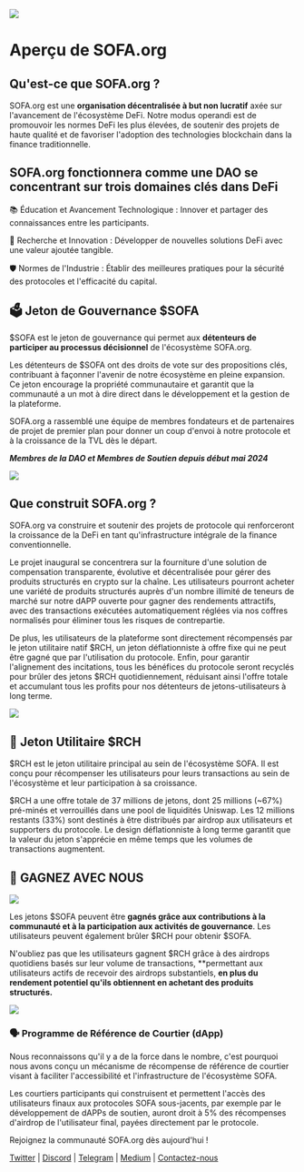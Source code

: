 ![](../../static/1.png)

# Aperçu de SOFA.org

## **Qu'est-ce que SOFA.org ?**

SOFA.org est une **organisation décentralisée à but non lucratif** axée sur l'avancement de l'écosystème DeFi. Notre modus operandi est de promouvoir les normes DeFi les plus élevées, de soutenir des projets de haute qualité et de favoriser l'adoption des technologies blockchain dans la finance traditionnelle.

## SOFA.org fonctionnera comme une DAO se concentrant sur trois domaines clés dans DeFi

📚 Éducation et Avancement Technologique : Innover et partager des connaissances entre les participants.

🔬 Recherche et Innovation : Développer de nouvelles solutions DeFi avec une valeur ajoutée tangible.

🛡 Normes de l'Industrie : Établir des meilleures pratiques pour la sécurité des protocoles et l'efficacité du capital.

## **🗳 Jeton de Gouvernance $SOFA**

$SOFA est le jeton de gouvernance qui permet aux **détenteurs de participer au processus décisionnel** de l'écosystème SOFA.org.

Les détenteurs de $SOFA ont des droits de vote sur des propositions clés, contribuant à façonner l'avenir de notre écosystème en pleine expansion. Ce jeton encourage la propriété communautaire et garantit que la communauté a un mot à dire direct dans le développement et la gestion de la plateforme.

SOFA.org a rassemblé une équipe de membres fondateurs et de partenaires de projet de premier plan pour donner un coup d'envoi à notre protocole et à la croissance de la TVL dès le départ.

**_Membres de la DAO et Membres de Soutien depuis début mai 2024_**

![](../../static/partners.jpg)

## **Que construit SOFA.org ?**

SOFA.org va construire et soutenir des projets de protocole qui renforceront la croissance de la DeFi en tant qu'infrastructure intégrale de la finance conventionnelle.

Le projet inaugural se concentrera sur la fourniture d'une solution de compensation transparente, évolutive et décentralisée pour gérer des produits structurés en crypto sur la chaîne. Les utilisateurs pourront acheter une variété de produits structurés auprès d'un nombre illimité de teneurs de marché sur notre dAPP ouverte pour gagner des rendements attractifs, avec des transactions exécutées automatiquement réglées via nos coffres normalisés pour éliminer tous les risques de contrepartie.

De plus, les utilisateurs de la plateforme sont directement récompensés par le jeton utilitaire natif $RCH, un jeton déflationniste à offre fixe qui ne peut être gagné que par l'utilisation du protocole. Enfin, pour garantir l'alignement des incitations, tous les bénéfices du protocole seront recyclés pour brûler des jetons $RCH quotidiennement, réduisant ainsi l'offre totale et accumulant tous les profits pour nos détenteurs de jetons-utilisateurs à long terme.

![](../../static/draw1.png)

## **🤑 Jeton Utilitaire $RCH**

$RCH est le jeton utilitaire principal au sein de l'écosystème SOFA. Il est conçu pour récompenser les utilisateurs pour leurs transactions au sein de l'écosystème et leur participation à sa croissance.

$RCH a une offre totale de 37 millions de jetons, dont 25 millions (~67%) pré-minés et verrouillés dans une pool de liquidités Uniswap. Les 12 millions restants (33%) sont destinés à être distribués par airdrop aux utilisateurs et supporters du protocole. Le design déflationniste à long terme garantit que la valeur du jeton s'apprécie en même temps que les volumes de transactions augmentent.

## **🚀 GAGNEZ AVEC NOUS**

![](../../static/draw2.png)

Les jetons $SOFA peuvent être **gagnés grâce aux contributions à la communauté et à la participation aux activités de gouvernance**. Les utilisateurs peuvent également brûler $RCH pour obtenir $SOFA.

N'oubliez pas que les utilisateurs gagnent $RCH grâce à des airdrops quotidiens basés sur leur volume de transactions, **permettant aux utilisateurs actifs de recevoir des airdrops substantiels, **en plus du rendement potentiel qu'ils obtiennent en achetant des produits structurés.**

![](../../static/Wu3Qb2plXomo5oxBdZ6uNAg9sEj.png)

### 🗣 Programme de Référence de Courtier (dApp)

Nous reconnaissons qu'il y a de la force dans le nombre, c'est pourquoi nous avons conçu un mécanisme de récompense de référence de courtier visant à faciliter l'accessibilité et l'infrastructure de l'écosystème SOFA.

Les courtiers participants qui construisent et permettent l'accès des utilisateurs finaux aux protocoles SOFA sous-jacents, par exemple par le développement de dAPPs de soutien, auront droit à 5% des récompenses d'airdrop de l'utilisateur final, payées directement par le protocole.

Rejoignez la communauté SOFA.org dès aujourd'hui !

[Twitter](https://x.com/SOFAorgDAO) | [Discord](https://discord.gg/sofaorg) | [Telegram](http://t.me/SOFAorg) | [Medium](https://medium.com/sofaorg) | [Contactez-nous](mailto:contact@sofa.org)
